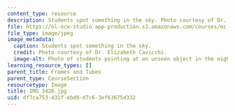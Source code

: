 ```yaml
---
content_type: resource
description: Students spot something in the sky. Photo courtesy of Dr. Elizabeth Cavicchi.
file: https://ol-ocw-studio-app-production.s3.amazonaws.com/courses/ec-050-recreate-experiments-from-history-inform-the-future-from-the-past-galileo-january-iap-2010/df7ca753431febd9d7c63ef63675d332_IMG_3426.jpg
file_type: image/jpeg
image_metadata:
  caption: Students spot something in the sky.
  credit: Photo courtesy of Dr. Elizabeth Cavicchi.
  image-alt: Photo of students pointing at an unseen object in the night sky.
learning_resource_types: []
parent_title: Frames and Tubes
parent_type: CourseSection
resourcetype: Image
title: IMG_3426.jpg
uid: df7ca753-431f-ebd9-d7c6-3ef63675d332
---
```

